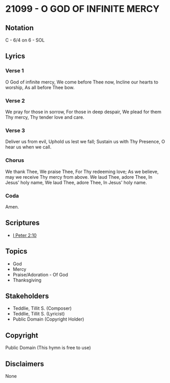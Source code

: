 # 21099 - O GOD OF INFINITE MERCY

## Notation

C - 6/4 on 6 - SOL

## Lyrics

### Verse 1

O God of infinite mercy, We come before Thee now, Incline our hearts to worship, As all before Thee bow.

### Verse 2

We pray for those in sorrow, For those in deep despair, We plead for them Thy mercy, Thy tender love and care.

### Verse 3

Deliver us from evil, Uphold us lest we fall; Sustain us with Thy Presence, O hear us when we call.

### Chorus

We thank Thee, We praise Thee, For Thy redeeming love; As we believe, may we receive Thy mercy from above. We laud Thee, adore Thee, In Jesus' holy name, We laud Thee, adore Thee, In Jesus' holy name.

### Coda

Amen.


## Scriptures

- [I Peter 2:10](https://www.biblegateway.com/passage/?search=I%20Peter%202%3A10)

## Topics

- God
- Mercy
- Praise/Adoration - Of God
- Thanksgiving

## Stakeholders

- Teddlie, Tillit S. (Composer)
- Teddlie, Tillit S. (Lyricist)
- Public Domain (Copyright Holder)

## Copyright

Public Domain
(This hymn is free to use)

## Disclaimers

None


